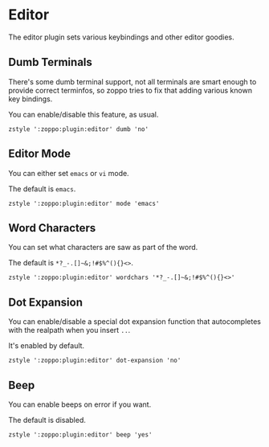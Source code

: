 Editor
======
The editor plugin sets various keybindings and other editor goodies.

Dumb Terminals
--------------
There's some dumb terminal support, not all terminals are smart
enough to provide correct terminfos, so zoppo tries to fix that
adding various known key bindings.

You can enable/disable this feature, as usual.

    zstyle ':zoppo:plugin:editor' dumb 'no'

Editor Mode
-----------
You can either set `emacs` or `vi` mode.

The default is `emacs`.

    zstyle ':zoppo:plugin:editor' mode 'emacs'

Word Characters
---------------
You can set what characters are saw as part of the word.

The default is `*?_-.[]~&;!#$%^(){}<>`.

    zstyle ':zoppo:plugin:editor' wordchars '*?_-.[]~&;!#$%^(){}<>'

Dot Expansion
-------------
You can enable/disable a special dot expansion function that autocompletes with
the realpath when you insert `..`.

It's enabled by default.

    zstyle ':zoppo:plugin:editor' dot-expansion 'no'

Beep
----
You can enable beeps on error if you want.

The default is disabled.

    zstyle ':zoppo:plugin:editor' beep 'yes'
